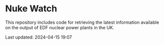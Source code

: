 # Nuke Watch

This repository includes code for retrieving the latest information available on the output of EDF nuclear power plants in the UK.

Last updated: 2024-04-15 19:07